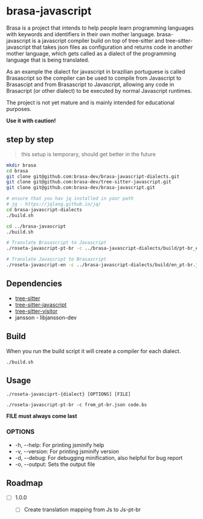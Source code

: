 # brasa-javascript

Brasa is a project that intends to help people learn programming languages with
keywords and identifiers in their own mother language. brasa-javascript is a
javascript compiler build on top of tree-sitter and tree-sitter-javascript that
takes json files as configuration and returns code in another mother language,
which gets called as a dialect of the programming language that is being
translated.

As an example the dialect for javascript in brazilian portuguese is called
Brasascript so the compiler can be used to compile from Javascript to
Brasascipt and from Brasascript to Javascript, allowing any code in Brasacript
(or other dialect) to be executed by normal Javascript runtimes.

The project is not yet mature and is mainly intended for educational purposes.

**Use it with caution!**

## step by step

> this setup is temporary, should get better in the future

```sh
mkdir brasa
cd brasa
git clone git@github.com:brasa-dev/brasa-javascript-dialects.git
git clone git@github.com:brasa-dev/tree-sitter-javascript.git
git clone git@github.com:brasa-dev/brasa-javascript.git

# ensure that you hav jq installed in your path
# jq - https://jqlang.github.io/jq/
cd brasa-javascript-dialects
./build.sh

cd ../brasa-javascript
./build.sh

# Translate Brasascript to Javascript
./roseta-javascript-pt-br -c ../brasa-javascript-dialects/build/pt-br_en.json code.brasa

# Translate Javascript to Brasascript
./roseta-javascript-en -c ../brasa-javascript-dialects/build/en_pt-br.json code.js

```


## Dependencies

- [tree-sitter](https://github.com/tree-sitter/tree-sitter)
- [tree-sitter-javascript](https://github.com/tree-sitter/tree-sitter-javascript)
- [tree-sitter-visitor](https://github.com/marcel0ll/tree-sitter-visitor)
- jansson - libjansson-dev

## Build

When you run the build script it will create a compiler for each dialect.

`./build.sh`

## Usage

`./roseta-javasciprt-{dialect} [OPTIONS] [FILE]`

`./roseta-javascript-pt-br -c from_pt-br.json code.bs`

**FILE must always come last**

### OPTIONS

* -h, --help: For printing jsminify help
* -v, --version: For printing jsminify version
* -d, --debug: For debugging minification, also helpful for bug report
* -o, --output: Sets the output file

## Roadmap

- [ ] 1.0.0
    - [ ] Create translation mapping from Js to Js-pt-br

